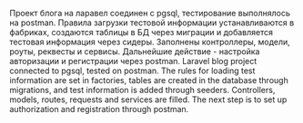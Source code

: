 Проект блога на ларавел соединен с pgsql, тестирование выполнялось на postman. Правила загрузки тестовой информации устанавливаются в фабриках, создаются таблицы в БД через миграции и добавляется тестовая информация через сидеры. Заполнены контроллеры, модели, роуты, реквесты и сервисы. Дальнейшие действие - настройка авторизации и регистрации через postman. 
Laravel blog project connected to pgsql, tested on postman. The rules for loading test information are set in factories, tables are created in the database through migrations, and test information is added through seeders. Controllers, models, routes, requests and services are filled. The next step is to set up authorization and registration through postman.
